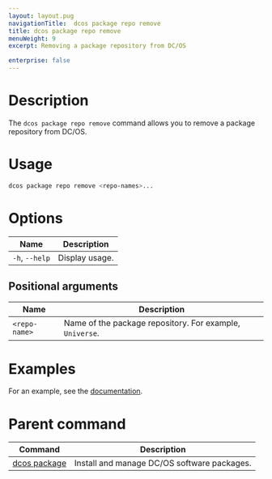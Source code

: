 ```yaml
---
layout: layout.pug
navigationTitle:  dcos package repo remove
title: dcos package repo remove
menuWeight: 9
excerpt: Removing a package repository from DC/OS

enterprise: false
---
```



# Description
The `dcos package repo remove` command allows you to remove a package repository from DC/OS.

# Usage

```bash
dcos package repo remove <repo-names>...
```

# Options

| Name |  Description |
|---------|-------------|
| `-h`, `--help` | Display usage. |

## Positional arguments

| Name |  Description |
|---------|-------------|
| `<repo-name>`   |   Name of the package repository. For example, `Universe`. |



# Examples

For an example, see the [documentation](/dcos/1.12/administering-clusters/repo/).

# Parent command

| Command | Description |
|---------|-------------|
| [dcos package](/dcos/1.12/cli/command-reference/dcos-package/)   | Install and manage DC/OS software packages. |